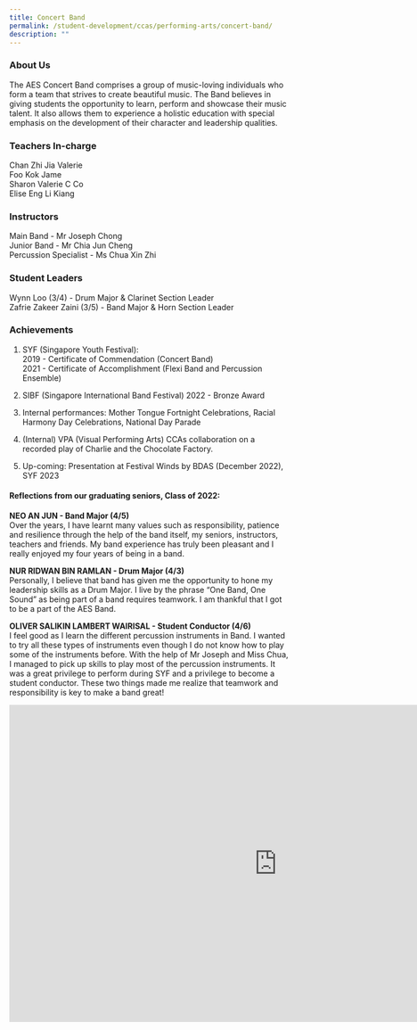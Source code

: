 ```yaml
---
title: Concert Band
permalink: /student-development/ccas/performing-arts/concert-band/
description: ""
---
```

### About Us

  

The AES Concert Band comprises a group of music-loving individuals who form a team that strives to create beautiful music. The Band believes in giving students the opportunity to learn, perform and showcase their music talent. It also allows them to experience a holistic education with special emphasis on the development of their character and leadership qualities.&nbsp;

  

### Teachers In-charge

Chan Zhi Jia Valerie <br>
Foo Kok Jame <br>
Sharon Valerie C Co <br>
Elise Eng Li Kiang

  

### Instructors

Main Band - Mr Joseph Chong  <br>
Junior Band - Mr Chia Jun Cheng <br>
Percussion Specialist - Ms Chua Xin Zhi

  

### Student Leaders

Wynn Loo (3/4) - Drum Major &amp; Clarinet Section Leader <br>
Zafrie Zakeer Zaini (3/5) - Band Major &amp; Horn Section Leader

  

### Achievements

1.  SYF (Singapore Youth Festival):  
    2019 - Certificate of Commendation (Concert Band)  
    2021 - Certificate of Accomplishment (Flexi Band and Percussion Ensemble)
    
2.  SIBF (Singapore International Band Festival) 2022 - Bronze Award
    
3.  Internal performances: Mother Tongue Fortnight Celebrations, Racial Harmony Day Celebrations, National Day Parade
    
4.  (Internal) VPA (Visual Performing Arts) CCAs collaboration on a recorded play of Charlie and the Chocolate Factory.
    
5.  Up-coming: Presentation at Festival Winds by BDAS (December 2022), SYF 2023
    

####   **Reflections from our graduating seniors, Class of 2022:**

  

**NEO AN JUN - Band Major (4/5)** <br>
Over the years, I have learnt many values such as responsibility, patience and resilience through the help of the band itself, my seniors, instructors, teachers and friends. My band experience has truly been pleasant and I really enjoyed my four years of being in a band.

  

**NUR RIDWAN BIN RAMLAN - Drum Major (4/3)** <br>
Personally, I believe that band has given me the opportunity to hone my leadership skills as a Drum Major. I live by the phrase “One Band, One Sound” as being part of a band requires teamwork. I am thankful that I got to be a part of the AES Band.

**OLIVER SALIKIN LAMBERT WAIRISAL - Student Conductor (4/6)**  <br>
I feel good as I learn the different percussion instruments in Band. I wanted to try all these types of instruments even though I do not know how to play some of the instruments before. With the help of Mr Joseph and Miss Chua, I managed to pick up skills to play most of the percussion instruments. It was a great privilege to perform during SYF and a privilege to become a student conductor. These two things made me realize that teamwork and responsibility is key to make a band great!

<iframe allowfullscreen="true" height="569" width="960" frameborder="0" src="https://docs.google.com/presentation/d/e/2PACX-1vQQy8nIYmZ3MLgpw9YRgbPhd0pvZNvjhPbNecvMRVjoRCKG0oz2CsE8QicDznenw0a48qYDK-7bRoDc/embed?start=true&amp;loop=true&amp;delayms=10000"></iframe>